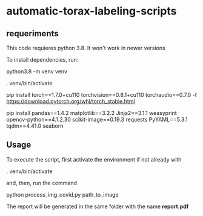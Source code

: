 # automatic-torax-labeling-scripts

## requeriments

This code requieres python 3.8. It won't work in newer versions

To install dependencies, run:

python3.8 -m venv venv

. venv/bin/activate

pip install torch==1.7.0+cu110 torchvision==0.8.1+cu110 torchaudio==0.7.0 -f https://download.pytorch.org/whl/torch_stable.html

pip install pandas==1.4.2 matplotlib==3.2.2 Jinja2==3.1.1 weasyprint opencv-python==4.1.2.30 scikit-image==0.19.3 requests PyYAML==5.3.1 tqdm==4.41.0 seaborn

## Usage
 
To execute the script, first activate the environment if not already with

. venv/bin/activate

and, then, run the command

python process_img_covid.py path_to_image

The report will be generated in the same folder with the name **report.pdf**

